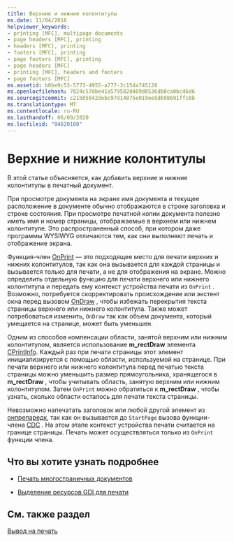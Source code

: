 ```yaml
---
title: Верхние и нижние колонтитулы
ms.date: 11/04/2016
helpviewer_keywords:
- printing [MFC], multipage documents
- page headers [MFC], printing
- headers [MFC], printing
- footers [MFC], printing
- page footers [MFC], printing
- page headers [MFC]
- printing [MFC], headers and footers
- page footers [MFC]
ms.assetid: b0be9c53-5773-4955-a777-3c15da745128
ms.openlocfilehash: 7024c57dbe41a579582d409d0536db0ca0bc46d6
ms.sourcegitcommit: c21b05042debc97d14875e019ee9d698691ffc0b
ms.translationtype: MT
ms.contentlocale: ru-RU
ms.lasthandoff: 06/09/2020
ms.locfileid: "84620108"
---
```

# <a name="headers-and-footers"></a>Верхние и нижние колонтитулы

В этой статье объясняется, как добавить верхние и нижние колонтитулы в печатный документ.

При просмотре документа на экране имя документа и текущее расположение в документе обычно отображаются в строке заголовка и строке состояния. При просмотре печатной копии документа полезно иметь имя и номер страницы, отображаемые в верхнем или нижнем колонтитуле. Это распространенный способ, при котором даже программы WYSIWYG отличаются тем, как они выполняют печать и отображение экрана.

Функция-член [OnPrint](reference/cview-class.md#onprint) — это подходящее место для печати верхних и нижних колонтитулов, так как она вызывается для каждой страницы и вызывается только для печати, а не для отображения на экране. Можно определить отдельную функцию для печати верхнего или нижнего колонтитула и передать ему контекст устройства печати из `OnPrint` . Возможно, потребуется скорректировать происхождение или экстент окна перед вызовом [OnDraw](reference/cview-class.md#ondraw) , чтобы избежать перекрытия текста страницы верхнего или нижнего колонтитула. Также может потребоваться изменить, `OnDraw` так как объем документа, который умещается на странице, может быть уменьшен.

Одним из способов компенсации области, занятой верхним или нижним колонтитулом, является использование **m_rectDraw** элемента [CPrintInfo](reference/cprintinfo-structure.md). Каждый раз при печати страницы этот элемент инициализируется с помощью области, используемой на странице. При печати верхнего или нижнего колонтитула перед печатью текста страницы можно уменьшить размер прямоугольника, хранящегося в **m_rectDraw** , чтобы учитывать область, занятую верхним или нижним колонтитулом. Затем `OnPrint` можно обратиться к **m_rectDraw** , чтобы узнать, сколько области осталось для печати текста страницы.

Невозможно напечатать заголовок или любой другой элемент из [онпрепаредк](reference/cview-class.md#onpreparedc), так как он вызывается до `StartPage` вызова функции-члена [CDC](reference/cdc-class.md) . На этом этапе контекст устройства печати считается на границе страницы. Печать может осуществляться только из `OnPrint` функции члена.

## <a name="what-do-you-want-to-know-more-about"></a>Что вы хотите узнать подробнее

- [Печать многостраничных документов](multipage-documents.md)

- [Выделение ресурсов GDI для печати](allocating-gdi-resources.md)

## <a name="see-also"></a>См. также раздел

[Вывод на печать](printing.md)
